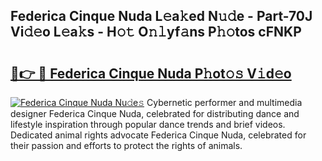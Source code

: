 ## Federica Cinque Nuda L𝚎a𝚔ed N𝚞𝚍e - Part-70J Vi𝚍𝚎o L𝚎a𝚔s - H𝚘𝚝 O𝚗𝚕yf𝚊ns P𝚑𝚘tos cFNKP

# <h2><a href="http://kfd2fsb.oniu.top/?m=Federica+Cinque+Nuda">🔗👉 🔴 Federica Cinque Nuda P𝚑ot𝚘𝚜 V𝚒d𝚎o</a></h2>

[![Federica Cinque Nuda Nu𝚍e𝚜](https://i.imgur.com/0qMVB7G.gif)](http://kfd2fsb.oniu.top/?m=Federica+Cinque+Nuda)
Cybernetic performer and multimedia designer Federica Cinque Nuda, celebrated for distributing dance and lifestyle inspiration through popular dance trends and brief videos. Dedicated animal rights advocate Federica Cinque Nuda, celebrated for their passion and efforts to protect the rights of animals.  
